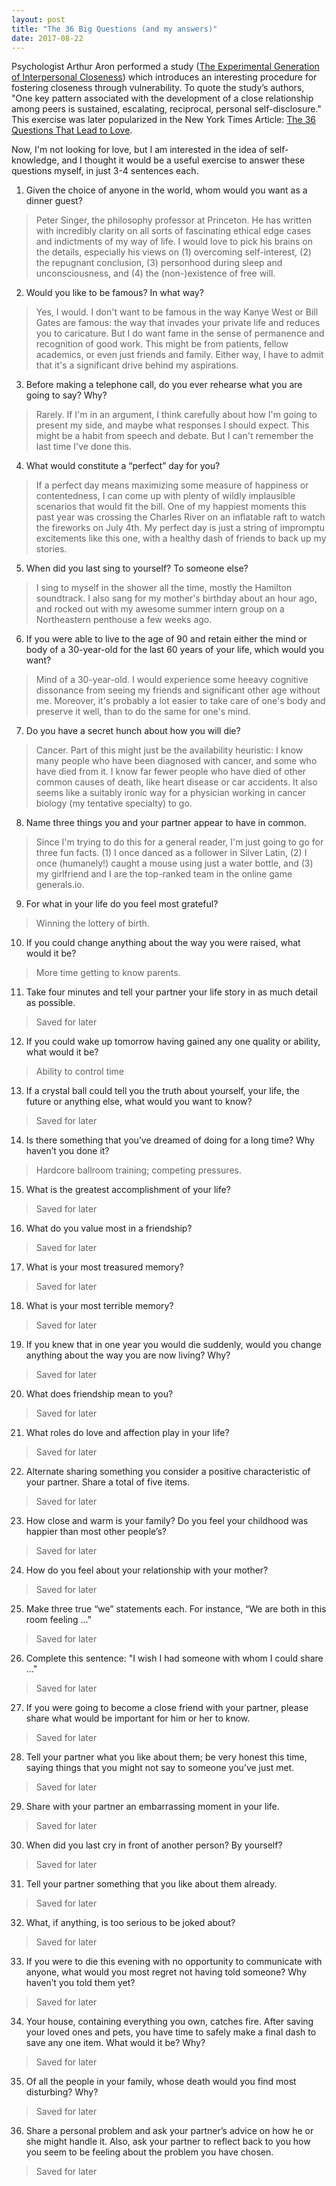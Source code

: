```yaml
---
layout: post
title: "The 36 Big Questions (and my answers)"
date: 2017-08-22
---
```


Psychologist Arthur Aron performed a study ([The Experimental Generation of Interpersonal Closeness](http://journals.sagepub.com/doi/pdf/10.1177/0146167297234003)) which introduces an interesting procedure for fostering closeness through vulnerability. To quote the study’s authors, "One key pattern associated with the development of a close relationship among peers is sustained, escalating, reciprocal, personal self-disclosure." This exercise was later popularized in the New York Times Article: [The 36 Questions That Lead to Love](https://www.nytimes.com/2015/01/11/fashion/no-37-big-wedding-or-small.html). 

Now, I'm not looking for love, but I am interested in the idea of self-knowledge, and I thought it would be a useful exercise to answer these questions myself, in just 3-4 sentences each. 

1. Given the choice of anyone in the world, whom would you want as a dinner guest?  
> Peter Singer, the philosophy professor at Princeton. He has written with incredibly clarity on all sorts of fascinating ethical edge cases and indictments of my way of life. I would love to pick his brains on the details, especially his views on (1) overcoming self-interest, (2) the repugnant conclusion, (3) personhood during sleep and unconsciousness, and (4) the (non-)existence of free will. 

2. Would you like to be famous? In what way?  
> Yes, I would. I don't want to be famous in the way Kanye West or Bill Gates are famous: the way that invades your private life and reduces you to caricature. But I do want fame in the sense of permanence and recognition of good work. This might be from patients, fellow academics, or even just friends and family. Either way, I have to admit that it's a significant drive behind my aspirations. 

3. Before making a telephone call, do you ever rehearse what you are going to say? Why?  
> Rarely. If I'm in an argument, I think carefully about how I'm going to present my side, and maybe what responses I should expect. This might be a habit from speech and debate. But I can't remember the last time I've done this. 

4. What would constitute a “perfect” day for you?  
> If a perfect day means maximizing some measure of happiness or contentedness, I can come up with plenty of wildly implausible scenarios that would fit the bill. One of my happiest moments this past year was crossing the Charles River on an inflatable raft to watch the fireworks on July 4th. My perfect day is just a string of impromptu excitements like this one, with a healthy dash of friends to back up my stories. 

5. When did you last sing to yourself? To someone else?  
> I sing to myself in the shower all the time, mostly the Hamilton soundtrack. I also sang for my mother's birthday about an hour ago, and rocked out with my awesome summer intern group on a Northeastern penthouse a few weeks ago. 

6. If you were able to live to the age of 90 and retain either the mind or body of a 30-year-old for the last 60 years of your life, which would you want?  
> Mind of a 30-year-old. I would experience some heeavy cognitive dissonance from seeing my friends and significant other age without me. Moreover, it's probably a lot easier to take care of one's body and preserve it well, than to do the same for one's mind. 

7. Do you have a secret hunch about how you will die?  
> Cancer. Part of this might just be the availability heuristic: I know many people who have been diagnosed with cancer, and some who have died from it. I know far fewer people who have died of other common causes of death, like heart disease or car accidents. It also seems like a suitably ironic way for a physician working in cancer biology (my tentative specialty) to go. 

8. Name three things you and your partner appear to have in common.  
> Since I'm trying to do this for a general reader, I'm just going to go for three fun facts. (1) I once danced as a follower in Silver Latin, (2) I once (humanely!) caught a mouse using just a water bottle, and (3) my girlfriend and I are the top-ranked team in the online game generals.io. 

9. For what in your life do you feel most grateful?  
> Winning the lottery of birth. 

10. If you could change anything about the way you were raised, what would it be?  
> More time getting to know parents. 

11. Take four minutes and tell your partner your life story in as much detail as possible.  
> Saved for later

12. If you could wake up tomorrow having gained any one quality or ability, what would it be?  
> Ability to control time

13. If a crystal ball could tell you the truth about yourself, your life, the future or anything else, what would you want to know?  
> Saved for later

14. Is there something that you’ve dreamed of doing for a long time? Why haven’t you done it?  
> Hardcore ballroom training; competing pressures. 

15. What is the greatest accomplishment of your life?  
> Saved for later

16. What do you value most in a friendship?  
> Saved for later

17. What is your most treasured memory?  
> Saved for later

18. What is your most terrible memory?  
> Saved for later

19. If you knew that in one year you would die suddenly, would you change anything about the way you are now living? Why?  
> Saved for later

20. What does friendship mean to you?  
> Saved for later

21. What roles do love and affection play in your life?  
> Saved for later

22. Alternate sharing something you consider a positive characteristic of your partner. Share a total of five items.  
> Saved for later

23. How close and warm is your family? Do you feel your childhood was happier than most other people’s?  
> Saved for later

24. How do you feel about your relationship with your mother?  
> Saved for later

25. Make three true “we” statements each. For instance, “We are both in this room feeling ..."
> Saved for later

26. Complete this sentence: "I wish I had someone with whom I could share ..."  
> Saved for later

27. If you were going to become a close friend with your partner, please share what would be important for him or her to know.  
> Saved for later

28. Tell your partner what you like about them; be very honest this time, saying things that you might not say to someone you’ve just met.  
> Saved for later

29. Share with your partner an embarrassing moment in your life.  
> Saved for later

30. When did you last cry in front of another person? By yourself?  
> Saved for later

31. Tell your partner something that you like about them already.  
> Saved for later

32. What, if anything, is too serious to be joked about?  
> Saved for later

33. If you were to die this evening with no opportunity to communicate with anyone, what would you most regret not having told someone? Why haven’t you told them yet?  
> Saved for later

34. Your house, containing everything you own, catches fire. After saving your loved ones and pets, you have time to safely make a final dash to save any one item. What would it be? Why?  
> Saved for later

35. Of all the people in your family, whose death would you find most disturbing? Why?  
> Saved for later

36. Share a personal problem and ask your partner’s advice on how he or she might handle it. Also, ask your partner to reflect back to you how you seem to be feeling about the problem you have chosen.  
> Saved for later

